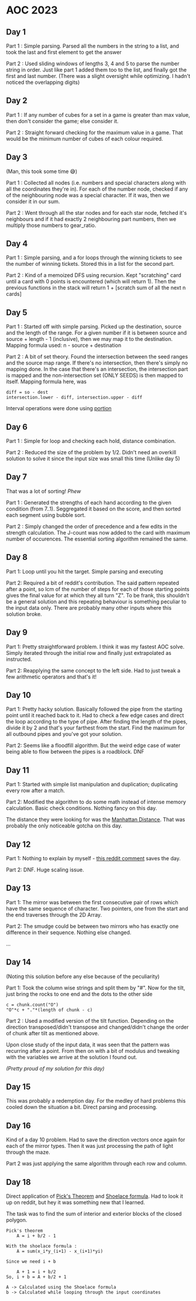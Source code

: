 # AOC 2023

## Day 1

Part 1 : Simple parsing. Parsed all the numbers in the string to a list, and took the last and first element to get the answer

Part 2 : Used sliding windows of lengths 3, 4 and 5 to parse the number string in order. Just like part 1 added them too to the list, and finally got the first and last number. (There was a slight oversight while optimizing. I hadn't noticed the overlapping digits)

## Day 2

Part 1 : If any number of cubes for a set in a game is greater than max value, then don't consider the game; else consider it.

Part 2 : Straight forward checking for the maximum value in a game. That would be the minimum number of cubes of each colour required.

## Day 3

(Man, this took some time 😅)

Part 1 : Collected all nodes (i.e. numbers and special characters along with all the coordinates they're in). For each of the number node, checked if any of the neighbouring node was a special character. If it was, then we consider it in our sum.

Part 2 : Went through all the star nodes and for each star node, fetched it's neighbours and if it had exactly 2 neighbouring part numbers, then we multiply those numbers to gear_ratio.

## Day 4

Part 1 : Simple parsing, and a for loops through the winning tickets to see the number of winning tickets. Stored this in a list for the second part.

Part 2 : Kind of a memoized DFS using recursion. Kept "scratching" card until a card with 0 points is encountered (which will return 1). Then the previous functions in the stack will return 1 + [scratch sum of all the next n cards]

## Day 5

Part 1 : Started off with simple parsing. Picked up the destination, source and the length of the range. For a given number if it is between source and source + length - 1 (inclusive), then we may map it to the destination. Mapping formula used: n - source + destination

Part 2 : A bit of set theory. Found the intersection between the seed ranges and the source map range. If there's no intersection, then there's simply no mapping done. In the case that there's an intersection, the intersection part is mapped and the non-intersection set (ONLY SEEDS) is then mapped to itself. Mapping formula here, was

```
diff = so - dest
intersection.lower - diff, intersection.upper - diff
```

Interval operations were done using [portion](https://pypi.org/project/portion/)

## Day 6

Part 1 : Simple for loop and checking each hold, distance combination.

Part 2 : Reduced the size of the problem by 1/2. Didn't need an overkill solution to solve it since the input size was small this time (Unlike day 5)

## Day 7

That was a lot of sorting! _Phew_

Part 1 : Generated the strengths of each hand according to the given condition (from 7..1). Seggregated it based on the score, and then sorted each segment using bubble sort.

Part 2 : Simply changed the order of precedence and a few edits in the strength calculation. The J-count was now added to the card with maximum number of occurences. The essential sorting algorithm remained the same.

## Day 8

Part 1: Loop until you hit the target. Simple parsing and executing

Part 2: Required a bit of reddit's contribution. The said pattern repeated after a point, so lcm of the number of steps for each of those starting points gives the final value for at which they all turn "Z". To be frank, this shouldn't be a general solution and this repeating behaviour is something peculiar to the input data only. There are probably many other inputs where this solution broke.

## Day 9

Part 1: Pretty straightforward problem. I think it was my fastest AOC solve. Simply iterated through the initial row and finally just extrapolated as instructed.

Part 2: Reapplying the same concept to the left side. Had to just tweak a few arithmetic operators and that's it!

## Day 10

Part 1: Pretty hacky solution. Basically followed the pipe from the starting point until it reached back to it. Had to check a few edge cases and direct the loop according to the type of pipe. After finding the length of the pipes, divide it by 2 and that's your farthest from the start. Find the maximum for all outbound pipes and you've got your solution. 

Part 2: Seems like a floodfill algorithm. But the weird edge case of water being able to flow between the pipes is a roadblock. DNF

## Day 11

Part 1: Started with simple list manipulation and duplication; duplicating every row after a match.

Part 2: Modified the algorithm to do some math instead of intense memory calculation. Basic check conditions. Nothing fancy on this day. 

The distance they were looking for was the [Manhattan Distance](https://en.wikipedia.org/wiki/Taxicab_geometry). That was probably the only noticeable gotcha on this day. 

## Day 12

Part 1: Nothing to explain by myself - [this reddit comment](https://www.reddit.com/r/adventofcode/comments/18hauj1/comment/kd93yog/?utm_source=share&utm_medium=web2x&context=3) saves the day.

Part 2: DNF. Huge scaling issue. 

## Day 13

Part 1: The mirror was between the first consecutive pair of rows which have the same sequence of character. Two pointers, one from the start and the end traverses through the 2D Array.

Part 2: The smudge could be between two mirrors who has exactly one difference in their sequence. Nothing else changed. 

...

## Day 14

(Noting this solution before any else because of the peculiarity)

Part 1: Took the column wise strings and split them by "#". Now for the tilt, just bring the rocks to one end and the dots to the other side

```
c = chunk.count("O")
"O"*c + "."*(length of chunk - c)
```

Part 2 : Used a modified version of the tilt function. Depending on the direction transposed/didn't transpose and changed/didn't change the order of chunk after tilt as mentioned above.

Upon close study of the input data, it was seen that the pattern was recurring after a point. From then on with a bit of modulus and tweaking with the variables we arrive at the solution I found out.

_(Pretty proud of my solution for this day)_

## Day 15

This was probably a redemption day. For the medley of hard problems this cooled down the situation a bit. Direct parsing and processing.

## Day 16

Kind of a day 10 problem. Had to save the direction vectors once again for each of the mirror types. Then it was just processing the path of light through the maze.

Part 2 was just applying the same algorithm through each row and column.

## Day 18

Direct application of [Pick's Theorem](https://en.wikipedia.org/wiki/Pick%27s_theorem) and [Shoelace formula](https://en.wikipedia.org/wiki/Shoelace_formula). Had to look it up on reddit, but hey it was something new that I learned. 

The task was to find the sum of interior and exterior blocks of the closed polygon.

```
Pick's theorem
    A = i + b/2 - 1

With the shoelace formula : 
    A = sum(x_i*y_(i+1) - x_(i+1)*yi)

Since we need i + b
    
    A + 1 = i + b/2
So, i + b = A + b/2 + 1

A -> Calculated using the Shoelace formula
b -> Calculated while looping through the input coordinates
```
